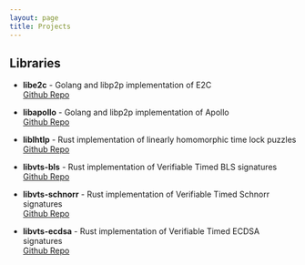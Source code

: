 ```yaml
---
layout: page
title: Projects
---
```


## Libraries

- **libe2c** - Golang and libp2p implementation of E2C  
[Github Repo]()

- **libapollo** - Golang and libp2p implementation of Apollo  
[Github Repo]()

- **liblhtlp** - Rust implementation of linearly homomorphic time lock puzzles  
[Github Repo]()

- **libvts-bls** - Rust implementation of Verifiable Timed BLS signatures  
[Github Repo]()

- **libvts-schnorr** - Rust implementation of Verifiable Timed Schnorr signatures  
[Github Repo]()

- **libvts-ecdsa** - Rust implementation of Verifiable Timed ECDSA signatures  
[Github Repo]()

